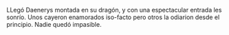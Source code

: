 LLegó Daenerys montada en su dragón, y con una espectacular entrada les sonrío. Unos cayeron enamorados iso-facto pero otros la odiarion desde el principio. Nadie quedó impasible.